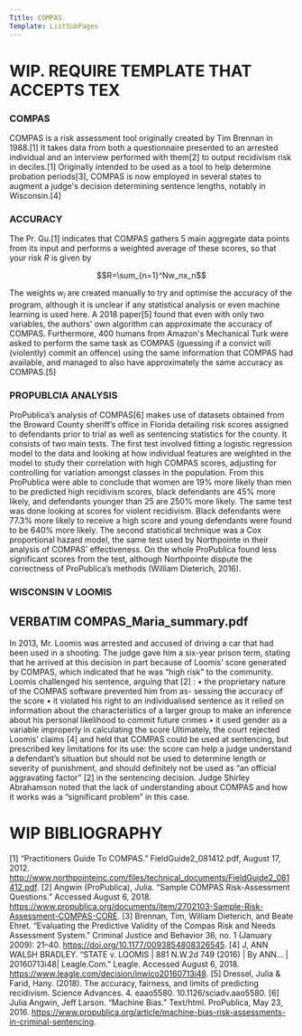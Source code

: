 ```yaml
---
Title: COMPAS
Template: ListSubPages
---
```


# WIP. REQUIRE TEMPLATE THAT ACCEPTS TEX

### COMPAS

COMPAS is a risk assessment tool originally created by Tim Brennan in 1988.[1] It takes data from both a questionnaire presented to an arrested individual and an interview performed with them[2] to output recidivism risk in deciles.[1]
Originally intended to be used as a tool to help determine probation periods[3], COMPAS is now employed in several states to augment a judge's decision determining sentence lengths, notably in Wisconsin.[4]

### ACCURACY

The Pr. Gu.[1] indicates that COMPAS gathers 5 main aggregate data points from its input and performs a weighted average of these scores, so that your risk $R$ is given by

$$R=\sum_{n=1}^Nw_nx_n$$

The weights $w_i$ are created manually to try and optimise the accuracy of the program, although it is unclear if any statistical analysis or even machine learning is used here. A 2018 paper[5] found that even with only two variables, the authors' own algorithm can approximate the accuracy of COMPAS.
Furthermore, 400 humans from Amazon's Mechanical Turk were asked to perform the same task as COMPAS (guessing if a convict will (violently) commit an offence) using the same information that COMPAS had available, and managed to also have approximately the same accuracy as COMPAS.[5]

### PROPUBLCIA ANALYSIS

ProPublica’s analysis of COMPAS[6] makes use of datasets obtained from the
Broward County sheriff’s office in Florida detailing risk scores assigned to defendants prior to trial as
well as sentencing statistics for the county. It consists of two main tests.
The first test involved fitting a logistic regression model to the data and looking at how individual
features are weighted in the model to study their correlation with high COMPAS scores, adjusting for
controlling for variation amongst classes in the population. From this ProPublica were able to
conclude that women are 19% more likely than men to be predicted high recidivism scores, black
defendants are 45% more likely, and defendants younger than 25 are 250% more likely.
The same test was done looking at scores for violent recidivism. Black defendants were 77.3% more
likely to receive a high score and young defendants were found to be 640% more likely.
The second statistical technique was a Cox proportional hazard model, the same test used by
Northpointe in their analysis of COMPAS’ effectiveness. On the whole ProPublica found less
significant scores from the test, although Northpointe dispute the correctness of ProPublica’s
methods (William Dieterich, 2016).

### WISCONSIN V LOOMIS

## VERBATIM COMPAS_Maria_summary.pdf

In 2013, Mr. Loomis was arrested and accused of driving a car that had been
used in a shooting. The judge gave him a six-year prison term, stating that he
arrived at this decision in part because of Loomis’ score generated by COMPAS,
which indicated that he was “high risk” to the community. Loomis challenged
his sentence, arguing that [2] :
• the proprietary nature of the COMPAS software prevented him from as-
sessing the accuracy of the score
• it violated his right to an individualised sentence as it relied on information
about the characteristics of a larger group to make an inference about his
personal likelihood to commit future crimes
• it used gender as a variable improperly in calculating the score
Ultimately, the court rejected Loomis’ claims [4] and held that COMPAS could
be used at sentencing, but prescribed key limitations for its use: the score
can help a judge understand a defendant’s situation but should not be used to
determine length or severity of punishment, and should definitely not be used
as “an official aggravating factor” [2] in the sentencing decision. Judge Shirley
Abrahamson noted that the lack of understanding about COMPAS and how it
works was a “significant problem” in this case.


# WIP BIBLIOGRAPHY

[1] “Practitioners Guide To COMPAS.” FieldGuide2_081412.pdf, August 17, 2012. http://www.northpointeinc.com/files/technical_documents/FieldGuide2_081412.pdf.
[2] Angwin (ProPublica), Julia. “Sample COMPAS Risk-Assessment Questions.” Accessed August 6, 2018. https://www.propublica.org/documents/item/2702103-Sample-Risk-Assessment-COMPAS-CORE.
[3] Brennan, Tim, William Dieterich, and Beate Ehret. “Evaluating the Predictive Validity of the Compas Risk and Needs Assessment System.” Criminal Justice and Behavior 36, no. 1 (January 2009): 21–40. https://doi.org/10.1177/0093854808326545.
[4] J, ANN WALSH BRADLEY. “STATE v. LOOMIS | 881 N.W.2d 749 (2016) | By ANN... | 20160713i48| Leagle.Com.” Leagle. Accessed August 6, 2018. https://www.leagle.com/decision/inwico20160713i48.
[5] Dressel, Julia & Farid, Hany. (2018). The accuracy, fairness, and limits of predicting recidivism. Science Advances. 4. eaao5580. 10.1126/sciadv.aao5580. 
[6] Julia Angwin, Jeff Larson. “Machine Bias.” Text/html. ProPublica, May 23, 2016. https://www.propublica.org/article/machine-bias-risk-assessments-in-criminal-sentencing.

